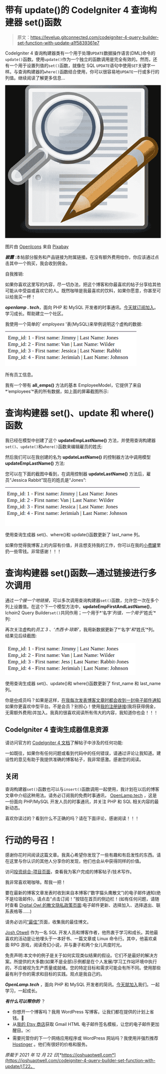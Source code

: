 # 带有 update()的 CodeIgniter 4 查询构建器 set()函数

> 原文：<https://levelup.gitconnected.com/codeigniter-4-query-builder-set-function-with-update-a1f5839361e7>

CodeIgniter 4 查询构建器类有一个用于处理`UPDATE`数据操作语言(DML)命令的`update()`函数。使用`update()`作为一个独立的函数调用是完全有效的。然而，还有一个用于设置列值的`set()`函数，就像在 SQL `UPDATE`语句中使用`SET`关键字一样。与查询构建器的`where()`函数结合使用，你可以很容易地`UPDATE`一行或多行的列值。继续阅读了解更多信息…

![](img/0fa5742b3591737c40e0ead84128fff4.png)

图片由 [OpenIcons](https://pixabay.com/users/openicons-28911/?utm_source=link-attribution&utm_medium=referral&utm_campaign=image&utm_content=97588) 来自 [Pixabay](https://pixabay.com/?utm_source=link-attribution&utm_medium=referral&utm_campaign=image&utm_content=97588)

***披露*** :本帖部分服务和产品链接为附属链接。在没有额外费用给你，你应该通过点击其中一个购买，我会收到佣金。

自我推销:

如果你喜欢这里写的内容，尽一切办法，把这个博客和你最喜欢的帖子分享给其他可能从中受益或喜欢它的人。既然咖啡是我最喜欢的饮料，如果你愿意，你甚至可以给我买一杯！

***openlamp . tech***，面向 PHP 和 MySQL 开发者的时事通讯。[今天就订阅加入](http://openlamptech.substack.com)。学习成长。帮助建立一个社区。

我使用一个简单的' *employees* '表(MySQL)来举例说明这个虚构的数据:

![](img/af993fb436236533a56b66b9d7cc3ded.png)

所有员工信息。

我有一个带有 **all_emps()** 方法的基本 EmployeeModel，它提供了来自*‘employees’*表的所有数据，如上面的屏幕截图所示:

# 查询构建器 set()、update 和 where()函数

我已经在模型中创建了这个 **updateEmpLastName()** 方法，并使用查询构建器`set()`、`update()`和`where()`函数来编辑雇员的姓氏:

然后我们可以在我创建的名为 **updateLastName()** 的控制器方法中调用模型 **updateEmpLastName()** 方法:

您可以在下面的截图中看到，在调用控制器 **updateLastName()** 方法后，雇员“Jessica Rabbit”现在的姓氏是“Jones”:

![](img/8f97c4f6f762973c2287fe4f5ba2bd49.png)

使用查询生成器 set()、where()和 update()函数更新了 last_name 列。

如果你觉得我博客上的内容有价值，并且想支持我的工作，你可以在我的[小费罐](https://digitalowlsprose.ck.page/products/appreciation-support)里扔一些零钱。非常感谢！！！

# 查询构建器 set()函数—通过链接进行多次调用

通过*一个接一个地链接*，可以多次调用查询构建器`set()`函数，允许您一次在多个列上设置值。在这个下一个模型方法中，**updateEmpFirstAndLastName()**，I*chain*2 Query Builder`set()`共同作用；一个用于*‘名字’*列值，一个用于*‘姓氏’*列:

再次关注虚构的*员工 3* 、*‘杰西卡·琼斯’*，我用新数据更新了*‘名字’*和*‘姓氏’*列。结果见后续截图:

![](img/738bf197161676746ad33e7140ecc580.png)

使用查询生成器 set()、update()和 where()函数更新了 first_name 和 last_name 列。

你是[中](http://medium.com/)成员吗？如果是这样，[在我每次发表博客文章时都会收到一封电子邮件通知](https://parabollus.medium.com/subscribe)如果你更喜欢中型平台。不是会员？别担心！使用[我的注册链接](https://parabollus.medium.com/membership)(我将获得佣金，无需额外费用)并加入。我真的很喜欢阅读所有伟大的内容，我知道你也会！！！

## CodeIgniter 4 查询生成器信息资源

请访问官方的 [CodeIgniter 4 文档](https://codeigniter4.github.io/userguide/index.html)了解帖子中涉及的任何功能:

一如既往，如果你有任何问题或看到代码中的任何错误，请通过评论让我知道。建设性的意见有助于我提供准确的博客帖子，我非常感激。感谢您的阅读。

## 关闭

查询构建器`set()`函数也可以与`insert()`函数调用一起使用，我计划在以后的博客文章中介绍这种用法。请务必订阅我的免费时事通讯， [OpenLamp.tech](http://openlamptech.substack.com/) ，这是一份面向 PHP/MySQL 开发人员的时事通讯，并关注 PHP 和 SQL 相关内容的最新动态。

喜欢你读过的？看到什么不正确的吗？请在下面评论，感谢阅读！！！

# 行动的号召！

感谢你花时间阅读这篇文章。我真心希望你发现了一些有趣和有启发性的东西。请在这里与你认识的其他人分享你的发现，他们也会从中获得同样的价值。

访问[投资组合-项目页面](https://wp.me/P28ctb-3KD)，查看我为客户完成的博客帖子/技术写作。

我非常喜欢喝咖啡。帮我一把！

要在最新的博客文章发表时收到来自本博客(“数字猫头鹰散文”)的电子邮件通知(绝不是垃圾邮件)，请点击“点击订阅！”按钮在首页的侧边栏！(如有任何问题，请随时查看 [Digital Owl 的散文隐私政策页面](https://wp.me/P28ctb-3gI):电子邮件更新、选择加入、选择退出、联系表格等……)

请务必访问[“最佳”](https://joshuaotwell.com/where-blog_post-in-digital-owls-prose-best-of/)页面，收集我的最佳博文。

[Josh Otwell](https://joshuaotwell.com/about/) 作为一名 SQL 开发人员和博客作者，他热衷于学习和成长。其他最喜欢的活动是让他埋头于一本好书、一篇文章或 Linux 命令行。其中，他喜欢桌面 RPG 游戏，阅读奇幻小说，并与妻子和两个女儿共度时光。

免责声明:本文中的例子是关于如何实现类似结果的假设。它们不是最好的解决方案。所提供的大多数(如果不是全部)示例都是在个人发展/学习工作站环境中执行的，不应被视为生产质量或就绪。您的特定目标和需求可能会有所不同。使用那些最有利于你的需求和目标的实践。观点是我自己的。

***OpenLamp.tech*** ，面向 PHP 和 MySQL 开发者的简讯。[今天就加入](http://openlamptech.substack.com)我们。一起学习，一起成长。

***有什么可以帮你的*** ？

*   你想开一个博客吗？我用 WordPress 写博客。让我们都在提供的计划上省钱。💸
*   从[我的 Etsy 商店](https://www.etsy.com/shop/digitalowlsprose/)获取 Gmail HTML 电子邮件签名模板，让您的电子邮件更加醒目。✉️
*   需要托管你的下一个网络应用程序或 WordPress 网站吗？我使用并强烈推荐 [Hostinger](https://www.hostg.xyz/aff_c?offer_id=6&aff_id=94641) 。他们有很好的价格和服务。

*原载于 2021 年 12 月 22 日*[*https://joshuaotwell.com*](https://joshuaotwell.com/codeigniter-4-query-builder-set-function-with-update/)T22。